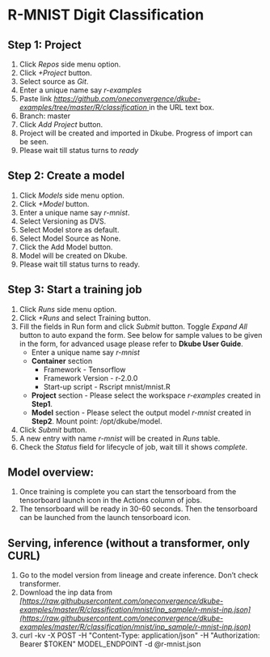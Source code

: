 # **R-MNIST Digit Classification**
## Step 1: Project
1. Click *Repos* side menu option.
2. Click *+Project* button.
3. Select source as *Git*.
4. Enter a unique name say *r-examples*
5. Paste link *[https://github.com/oneconvergence/dkube-examples/tree/master/R/classification
 ](https://github.com/oneconvergence/dkube-examples/tree/master/R/classification)* in the URL text box.
6. Branch: master
7. Click *Add Project* button.
8. Project will be created and imported in Dkube. Progress of import can be seen.
9. Please wait till status turns to *ready*

## Step 2: Create a model
 1. Click *Models* side menu option.
 2. Click *+Model* button.
 3. Enter a unique name say *r-mnist*.
 4. Select Versioning as DVS. 
 5. Select Model store as default.
 6. Select Model Source as None.
 7. Click the Add Model button.
 8. Model will be created on Dkube.
 9. Please wait till status turns to ready.

## Step 3: Start a training job
 1. Click *Runs* side menu option.
 2. Click *+Runs* and select Training button.
 3. Fill the fields in Run form and click *Submit* button. Toggle *Expand All* button to auto expand the form. See below for sample values to be given in the form, for advanced usage please refer to **Dkube User Guide**.
	- Enter a unique name say *r-mnist*
	- **Container** section
		- Framework - Tensorflow
		- Framework Version - r-2.0.0
		- Start-up script - Rscript mnist/mnist.R
	- **Project** section - Please select the workspace *r-examples* created in **Step1**.	
	- **Model** section - Please select the output model *r-mnist* created in **Step2**. Mount point: /opt/dkube/model.
4. Click *Submit* button.
5. A new entry with name *r-mnist* will be created in *Runs* table.
6. Check the *Status* field for lifecycle of job, wait till it shows *complete*.

## Model overview: 
 1. Once training is complete you can start the tensorboard from the tensorboard launch icon in the Actions column of jobs. 
 2. The tensorboard will be ready in 30-60 seconds. Then the tensorboard can be launched from the launch tensorboard icon. 

## Serving, inference (without a transformer, only CURL)
 1. Go to the model version from lineage and create inference. Don’t check transformer.
 2. Download the inp data from *[https://raw.githubusercontent.com/oneconvergence/dkube-examples/master/R/classification/mnist/inp_sample/r-mnist-inp.json](https://raw.githubusercontent.com/oneconvergence/dkube-examples/master/R/classification/mnist/inp_sample/r-mnist-inp.json)*
 3. curl -kv -X POST -H "Content-Type: application/json" -H "Authorization: Bearer $TOKEN" MODEL_ENDPOINT -d @r-mnist.json

